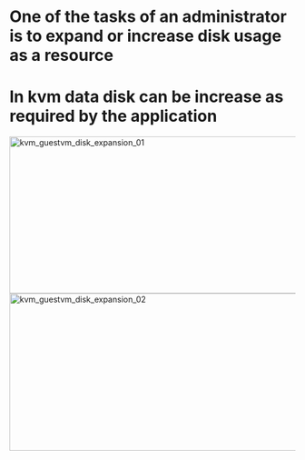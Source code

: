 # One of the tasks of an administrator is to expand or increase disk usage as a resource #
# In kvm data disk can be increase as required by the application #

<img width="608" height="276" alt="kvm_guestvm_disk_expansion_01" src="https://github.com/user-attachments/assets/94f32fa3-9803-4dee-80ec-a606ee8a31ec" />

<img width="539" height="277" alt="kvm_guestvm_disk_expansion_02" src="https://github.com/user-attachments/assets/d03a9dc8-15fd-4855-a3b1-7e0030e09b07" />
